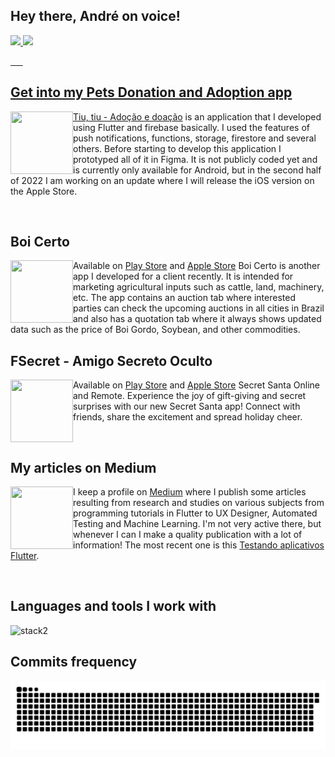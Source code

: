 ## Hey there, André on voice!


 <div>
  <a href="https://github.com/AndreDrummer">
  <img height="180em" src="https://github-readme-stats.vercel.app/api?username=AndreDrummer&show_icons=true&theme=dark&include_all_commits=true&count_private=true"/>
  <img height="180em" src="https://github-readme-stats.vercel.app/api/top-langs/?username=AndreDrummer&layout=compact&langs_count=7&theme=dark"/>
</div>
 
&nbsp; &nbsp; &nbsp;

<div>
  <h2>Get into my Pets Donation and Adoption app</h2>
 <p><a href="https://play.google.com/store/apps/details?id=com.anjasolutions.tiutiu&hl=pt_BR&gl=US"><img align="left" src="https://github.com/user-attachments/assets/d6bef23f-dd91-4f04-bf8b-5ea463a65738" width="100" height="100"/>Tiu, tiu - Adoção e doação</a> is an application that I developed using Flutter and firebase basically. I used the features of push notifications, functions, storage, firestore and several others. Before starting to develop this application I prototyped all of it in Figma. It is not publicly coded yet and is currently only available for Android, but in the second half of 2022 I am working on an update where I will release the iOS version on the Apple Store.</p>
</div>
 
&nbsp; &nbsp; &nbsp;

<div>
  <h2>Boi Certo</h2>
 <p>Available on <a href="https://play.google.com/store/apps/details?id=com.anjasolutions.boicerto"><img align="left" src="https://is3-ssl.mzstatic.com/image/thumb/Purple112/v4/a5/1e/93/a51e9395-e45a-7982-003e-a222da9bb45b/AppIcon-0-0-1x_U007emarketing-0-0-0-7-0-0-sRGB-0-0-0-GLES2_U002c0-512MB-85-220-0-0.png/460x0w.webp" width="100" height="100"/>Play Store</a> and <a href="https://apps.apple.com/br/app/boi-certo/id1607695295"> Apple Store</a> Boi Certo is another app I developed for a client recently. It is intended for marketing agricultural inputs such as cattle, land, machinery, etc. The app contains an auction tab where interested parties can check the upcoming auctions in all cities in Brazil and also has a quotation tab where it always shows updated data such as the price of Boi Gordo, Soybean, and other commodities.</p>
</div>

<div>
  <h2>FSecret - Amigo Secreto Oculto</h2>
 <p>Available on <a href="https://play.google.com/store/apps/details?id=br.com.fsecret&hl=pt"><img align="left" src="https://play-lh.googleusercontent.com/b-qn7ZvZewxM8TCHvO2QLYgw5_ln13rh0C2-YnnGdfn08ulaJXlcGwBwXyRUJbDLiiv9=w240-h480-rw" width="100" height="100"/>Play Store</a> and <a href="https://apps.apple.com/br/app/fsecret-amigo-secreto-oculto/id6473738577"> Apple Store</a> Secret Santa Online and Remote. Experience the joy of gift-giving and secret surprises with our new Secret Santa app! Connect with friends, share the excitement and spread holiday cheer.</p>
</div>
 
&nbsp; &nbsp; &nbsp;
 
<div>
  <h2>My articles on Medium</h2>
 <p>I keep a profile on <a href="https://medium.com/@andrfelipedrummer"><img align="left" src="https://cdn-icons-png.flaticon.com/512/5968/5968885.png" width="100" height="100"/>Medium</a> where I publish some articles resulting from research and studies on various subjects from programming tutorials in Flutter to UX Designer, Automated Testing and Machine Learning. I'm not very active there, but whenever I can I make a quality publication with a lot of information! The most recent one is this <a href="https://medium.com/@andrfelipedrummer/testando-aplicativos-flutter-1a29d096a5da">Testando aplicativos Flutter</a>.</p>
</div>
 
&nbsp; &nbsp; &nbsp;

<h2>Languages and tools I work with</h2>

![stack2](https://user-images.githubusercontent.com/36930816/184163760-72c523fb-1ed4-4381-8877-aa4f224c7614.png)
 
 
 <h2>Commits frequency</h2>
 
 ![Snake animation](https://github.com/AndreDrummer/AndreDrummer/blob/output/github-contribution-grid-snake.svg)
 
</div>
